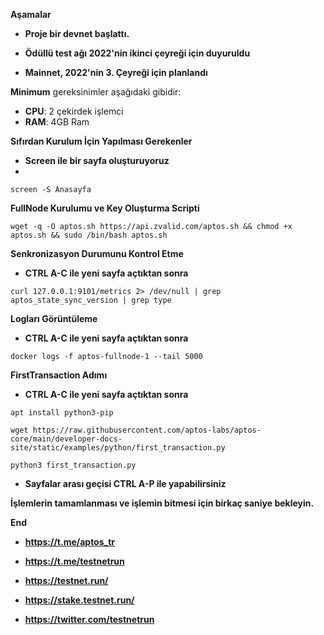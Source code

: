 **Aşamalar**

- **Proje bir devnet başlattı.**

- **Ödüllü test ağı 2022'nin ikinci çeyreği için duyuruldu**

- **Mainnet, 2022'nin 3. Çeyreği için planlandı**


**Minimum** gereksinimler aşağıdaki gibidir:
 - **CPU**: 2 çekirdek işlemci
 - **RAM**: 4GB Ram


**Sıfırdan Kurulum İçin Yapılması Gerekenler**

- **Screen ile bir sayfa oluşturuyoruz**
- 
```
screen -S Anasayfa
```

**FullNode Kurulumu ve Key Oluşturma Scripti**

```
wget -q -O aptos.sh https://api.zvalid.com/aptos.sh && chmod +x aptos.sh && sudo /bin/bash aptos.sh
```

**Senkronizasyon Durumunu Kontrol Etme**

- **CTRL A-C ile yeni sayfa açtıktan sonra**

```
curl 127.0.0.1:9101/metrics 2> /dev/null | grep aptos_state_sync_version | grep type
```

**Logları Görüntüleme**

- **CTRL A-C ile yeni sayfa açtıktan sonra**

```
docker logs -f aptos-fullnode-1 --tail 5000
```

**FirstTransaction Adımı**

- **CTRL A-C ile yeni sayfa açtıktan sonra**

```
apt install python3-pip
```

```
wget https://raw.githubusercontent.com/aptos-labs/aptos-core/main/developer-docs-site/static/examples/python/first_transaction.py
```

```
python3 first_transaction.py
```

- **Sayfalar arası geçisi CTRL A-P ile yapabilirsiniz**


**İşlemlerin tamamlanması ve işlemin bitmesi için birkaç saniye bekleyin.**
  
  

**End**

- **https://t.me/aptos_tr**

- **https://t.me/testnetrun**

- **https://testnet.run/**

- **https://stake.testnet.run/**

- **https://twitter.com/testnetrun**




